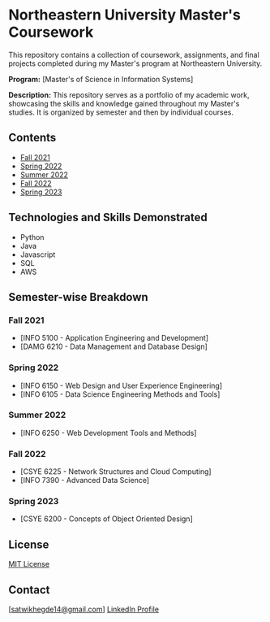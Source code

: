 # Northeastern University Master's Coursework

This repository contains a collection of coursework, assignments, and final projects completed during my Master's program at Northeastern University.

**Program:** [Master's of Science in Information Systems]

**Description:** This repository serves as a portfolio of my academic work, showcasing the skills and knowledge gained throughout my Master's studies. It is organized by semester and then by individual courses.

## Contents

- [Fall 2021](#fall-2021)
- [Spring 2022](#spring-2022)
- [Summer 2022](#summer-2022)
- [Fall 2022](#fall-2022)
- [Spring 2023](#spring-2023)

## Technologies and Skills Demonstrated

* Python
* Java
* Javascript
* SQL
* AWS

## Semester-wise Breakdown

### Fall 2021

* [INFO 5100 - Application Engineering and Development]
* [DAMG 6210 - Data Management and Database Design]

### Spring 2022

* [INFO 6150 - Web Design and User Experience Engineering]
* [INFO 6105 - Data Science Engineering Methods and Tools]

### Summer 2022

* [INFO 6250 - Web Development Tools and Methods]

### Fall 2022

* [CSYE 6225 - Network Structures and Cloud Computing]
* [INFO 7390 - Advanced Data Science]

### Spring 2023

* [CSYE 6200 - Concepts of Object Oriented Design]

## License

[MIT License](LICENSE)

## Contact

[satwikhegde14@gmail.com]
[LinkedIn Profile](https://www.linkedin.com/in/sathwikhegde/)